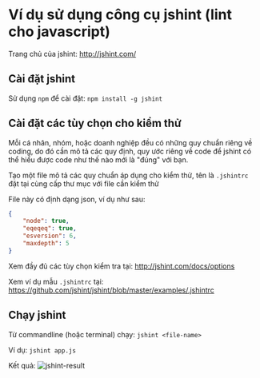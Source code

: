 # Ví dụ sử dụng công cụ jshint (lint cho javascript)

Trang chủ của jshint: http://jshint.com/

## Cài đặt jshint

Sử dụng `npm` để cài đặt: `npm install -g jshint`

## Cài đặt các tùy chọn cho kiểm thử

Mỗi cá nhân, nhóm, hoặc doanh nghiệp đều có những quy chuẩn riêng về coding, do đó cần mô tả các quy định, quy ước riêng về code để jshint có thể hiểu được code như thế nào mới là "đúng" với bạn.

Tạo một file mô tả các quy chuẩn áp dụng cho kiểm thử, tên là `.jshintrc` đặt tại cùng cấp thư mục với file cần kiểm thử

File này có định dạng json, ví dụ như sau:

```json
{
    "node": true,
    "eqeqeq": true,
    "esversion": 6,
    "maxdepth": 5
}
```

Xem đầy đủ các tùy chọn kiểm tra tại: http://jshint.com/docs/options

Xem ví dụ mẫu `.jshintrc` tại: https://github.com/jshint/jshint/blob/master/examples/.jshintrc

## Chạy jshint

Từ commandline (hoặc terminal) chạy: `jshint <file-name>`

Ví dụ: `jshint app.js`

Kết quả:
![jshint-result](https://github.com/trieudh58/int3117-2016/blob/master/DangHaiTrieu/JSHint%20Example/screenshots/jshint-result.PNG)

